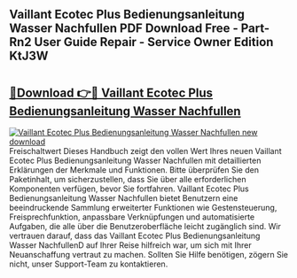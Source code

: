 ## Vaillant Ecotec Plus Bedienungsanleitung Wasser Nachfullen PDF Download Free - Part-Rn2 User Guide Repair - Service Owner Edition KtJ3W

# <h2><a href="http://df1yf0b.blite.top/?on=Vaillant+Ecotec+Plus+Bedienungsanleitung+Wasser+Nachfullen">🔗Download 👉🔴 Vaillant Ecotec Plus Bedienungsanleitung Wasser Nachfullen</a></h2>

[![Vaillant Ecotec Plus Bedienungsanleitung Wasser Nachfullen new download](https://i.imgur.com/lujVjoI.png)](http://df1yf0b.blite.top/?on=Vaillant+Ecotec+Plus+Bedienungsanleitung+Wasser+Nachfullen)
Freischaltwert Dieses Handbuch zeigt den vollen Wert Ihres neuen Vaillant Ecotec Plus Bedienungsanleitung Wasser Nachfullen mit detaillierten Erklärungen der Merkmale und Funktionen. Bitte überprüfen Sie den Paketinhalt, um sicherzustellen, dass Sie über alle erforderlichen Komponenten verfügen, bevor Sie fortfahren. Vaillant Ecotec Plus Bedienungsanleitung Wasser Nachfullen bietet Benutzern eine beeindruckende Sammlung erweiterter Funktionen wie Gestensteuerung, Freisprechfunktion, anpassbare Verknüpfungen und automatisierte Aufgaben, die alle über die Benutzeroberfläche leicht zugänglich sind. Wir vertrauen darauf, dass das Vaillant Ecotec Plus Bedienungsanleitung Wasser NachfullenD auf Ihrer Reise hilfreich war, um sich mit Ihrer Neuanschaffung vertraut zu machen. Sollten Sie Hilfe benötigen, zögern Sie nicht, unser Support-Team zu kontaktieren.
